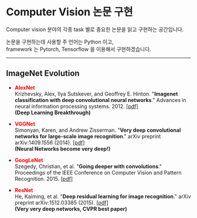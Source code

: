 # Computer Vision 논문 구현

Computer vision 분야의 각종 task 별로 중요한 논문을 읽고 구현하는 공간입니다.  

논문을 구현하는데 사용할 주 언어는 Python 이고,  
framework 는  Pytorch, Tensorflow 을 이용해서 구현하겠습니다.  


***

## ImageNet Evolution


- <span style="color:red">__AlexNet__</span>  
  Krizhevsky, Alex, Ilya Sutskever, and Geoffrey E. Hinton. "**Imagenet classification with deep convolutional neural networks**." Advances in neural information processing systems. 2012. [[pdf]](http://papers.nips.cc/paper/4824-imagenet-classification-with-deep-convolutional-neural-networks.pdf)  
   **(Deep Learning Breakthrough)** 



- <span style="color:red">__VGGNet__</span>  
  Simonyan, Karen, and Andrew Zisserman. "**Very deep convolutional networks for large-scale image recognition**." arXiv preprint arXiv:1409.1556 (2014). [[pdf]](https://arxiv.org/pdf/1409.1556.pdf)  
  **(Neural Networks become very deep!)**

- <span style="color:red">__GoogLeNet__</span>  
 Szegedy, Christian, et al. "**Going deeper with convolutions**." Proceedings of the IEEE Conference on Computer Vision and Pattern Recognition. 2015. [[pdf]](http://www.cv-foundation.org/openaccess/content_cvpr_2015/papers/Szegedy_Going_Deeper_With_2015_CVPR_paper.pdf)  



- <span style="color:red">__ResNet__</span>  
  He, Kaiming, et al. "**Deep residual learning for image recognition**." arXiv preprint arXiv:1512.03385 (2015). [[pdf]](https://arxiv.org/pdf/1512.03385.pdf)  
  **(Very very deep networks, CVPR best paper)**


